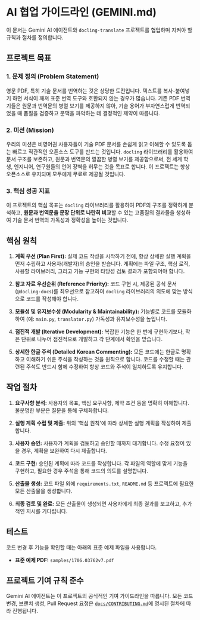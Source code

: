 # AI 협업 가이드라인 (GEMINI.md)

이 문서는 Gemini AI 에이전트와 `docling-translate` 프로젝트를 협업하며 지켜야 할 규칙과 절차를 정의합니다.

## 프로젝트 목표

### 1. 문제 정의 (Problem Statement)

영문 PDF, 특히 기술 문서를 번역하는 것은 상당한 도전입니다. 텍스트를 복사-붙여넣기 하면 서식이 깨져 표준 번역 도구와 호환되지 않는 경우가 많습니다. 기존 PDF 번역기들은 원문과 번역문의 병렬 보기를 제공하지 않아, 기술 용어가 부자연스럽게 번역되었을 때 품질을 검증하고 문맥을 파악하는 데 결정적인 제약이 따릅니다.

### 2. 미션 (Mission)

우리의 미션은 비영어권 사용자들이 기술 PDF 문서를 손쉽게 읽고 이해할 수 있도록 돕는 빠르고 직관적인 오픈소스 도구를 만드는 것입니다. `docling` 라이브러리를 활용하여 문서 구조를 보존하고, 원문과 번역문의 깔끔한 병렬 보기를 제공함으로써, 전 세계 학생, 엔지니어, 연구원들의 언어 장벽을 허무는 것을 목표로 합니다. 이 프로젝트는 항상 오픈소스로 유지되며 모두에게 무료로 제공될 것입니다.

### 3. 핵심 성공 지표

이 프로젝트의 핵심 목표는 `docling` 라이브러리를 활용하여 PDF의 구조를 정확하게 분석하고, **원문과 번역문을 문장 단위로 나란히 비교**할 수 있는 고품질의 결과물을 생성하여 기술 문서 번역의 가독성과 정확성을 높이는 것입니다.

## 핵심 원칙

1.  **계획 우선 (Plan First):** 실제 코드 작성을 시작하기 전에, 항상 상세한 실행 계획을 먼저 수립하고 사용자(개발자)의 승인을 받습니다. 계획에는 파일 구조, 핵심 로직, 사용할 라이브러리, 그리고 기능 구현의 타당성 검토 결과가 포함되어야 합니다.

2.  **참고 자료 우선순위 (Reference Priority):** 코드 구현 시, 제공된 공식 문서(`@docling-docs`)를 최우선으로 참고하여 `docling` 라이브러리의 의도에 맞는 방식으로 코드를 작성해야 합니다.

3.  **모듈성 및 유지보수성 (Modularity & Maintainability):** 기능별로 코드를 모듈화하여 (예: `main.py`, `translator.py`) 가독성과 유지보수성을 높입니다.

4.  **점진적 개발 (Iterative Development):** 복잡한 기능은 한 번에 구현하기보다, 작은 단위로 나누어 점진적으로 개발하고 각 단계에서 확인을 받습니다.

5.  **상세한 한글 주석 (Detailed Korean Commenting):** 모든 코드에는 한글로 명확하고 이해하기 쉬운 주석을 작성하는 것을 원칙으로 합니다. 코드를 수정할 때는 관련된 주석도 반드시 함께 수정하여 항상 코드와 주석이 일치하도록 유지합니다.

## 작업 절차

1.  **요구사항 분석:** 사용자의 목표, 핵심 요구사항, 제약 조건 등을 명확히 이해합니다. 불분명한 부분은 질문을 통해 구체화합니다.

2.  **실행 계획 수립 및 제출:** 위의 '핵심 원칙'에 따라 상세한 실행 계획을 작성하여 제출합니다.

3.  **사용자 승인:** 사용자가 계획을 검토하고 승인할 때까지 대기합니다. 수정 요청이 있을 경우, 계획을 보완하여 다시 제출합니다.

4.  **코드 구현:** 승인된 계획에 따라 코드를 작성합니다. 각 파일의 역할에 맞게 기능을 구현하고, 필요한 경우 주석을 통해 코드의 의도를 설명합니다.

5.  **산출물 생성:** 코드 파일 외에 `requirements.txt`, `README.md` 등 프로젝트에 필요한 모든 산출물을 생성합니다.

6.  **최종 검토 및 완료:** 모든 산출물이 생성되면 사용자에게 최종 결과를 보고하고, 추가적인 지시를 기다립니다.

## 테스트

코드 변경 후 기능을 확인할 때는 아래의 표준 예제 파일을 사용합니다.

*   **표준 예제 PDF:** `samples/1706.03762v7.pdf`

## 프로젝트 기여 규칙 준수

Gemini AI 에이전트는 이 프로젝트의 공식적인 기여 가이드라인을 따릅니다. 모든 코드 변경, 브랜치 생성, Pull Request 요청은 [`docs/CONTRIBUTING.md`](docs/CONTRIBUTING.md)에 명시된 절차에 따라 진행됩니다.